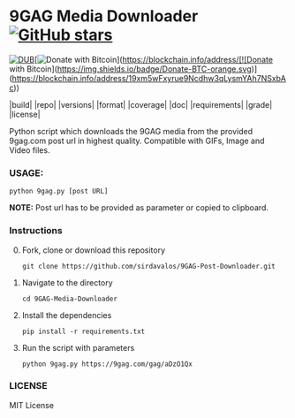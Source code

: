 # 9GAG Media Downloader [![GitHub stars](https://img.shields.io/github/stars/badges/shields.svg?style=social&label=Stars)]()

[![DUB](https://img.shields.io/dub/l/vibe-d.svg)]()[![Donate with Bitcoin](https://img.shields.io/badge/Donate-BTC-orange.svg)](https://blockchain.info/address/[![Donate with Bitcoin](https://img.shields.io/badge/Donate-BTC-orange.svg)](https://blockchain.info/address/19xm5wFxyrue9Ncdhw3qLysmYAh7NSxbAc))

|build| |repo| |versions| |format| |coverage| |doc| |requirements| |grade| |license|

Python script which downloads the 9GAG media from the provided 9gag.com post url in highest quality.
Compatible with GIFs, Image and Video files.

### USAGE:
`python 9gag.py [post URL]`

**NOTE:** Post url has to be provided as parameter or copied to clipboard.

### Instructions

0. Fork, clone or download this repository

    `git clone https://github.com/sirdavalos/9GAG-Post-Downloader.git`

1. Navigate to the directory

    `cd 9GAG-Media-Downloader`

2. Install the dependencies

    `pip install -r requirements.txt`

3. Run the script with parameters

    `python 9gag.py https://9gag.com/gag/aDzO1Qx`

### LICENSE

MIT License